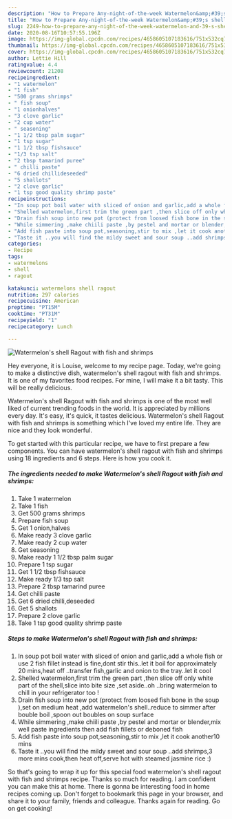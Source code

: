 ```yaml
---
description: "How to Prepare Any-night-of-the-week Watermelon&amp;#39;s shell Ragout with fish and shrimps"
title: "How to Prepare Any-night-of-the-week Watermelon&amp;#39;s shell Ragout with fish and shrimps"
slug: 2249-how-to-prepare-any-night-of-the-week-watermelon-and-39-s-shell-ragout-with-fish-and-shrimps
date: 2020-08-16T10:57:55.196Z
image: https://img-global.cpcdn.com/recipes/4658605107183616/751x532cq70/watermelons-shell-ragout-with-fish-and-shrimps-recipe-main-photo.jpg
thumbnail: https://img-global.cpcdn.com/recipes/4658605107183616/751x532cq70/watermelons-shell-ragout-with-fish-and-shrimps-recipe-main-photo.jpg
cover: https://img-global.cpcdn.com/recipes/4658605107183616/751x532cq70/watermelons-shell-ragout-with-fish-and-shrimps-recipe-main-photo.jpg
author: Lettie Hill
ratingvalue: 4.4
reviewcount: 21208
recipeingredient:
- "1 watermelon"
- "1 fish"
- "500 grams shrimps"
- " fish soup"
- "1 onionhalves"
- "3 clove garlic"
- "2 cup water"
- " seasoning"
- "1 1/2 tbsp palm sugar"
- "1 tsp sugar"
- "1 1/2 tbsp fishsauce"
- "1/3 tsp salt"
- "2 tbsp tamarind puree"
- " chilli paste"
- "6 dried chillideseeded"
- "5 shallots"
- "2 clove garlic"
- "1 tsp good quality shrimp paste"
recipeinstructions:
- "In soup pot boil water with sliced of onion and garlic,add a whole fish or use 2 fish fillet instead is fine,dont stir this..let it boil for approximately 20 mins,heat off ..transfer fish,garlic and onion  to the tray..let it cool"
- "Shelled watermelon,first trim the green part ,then slice off only white part of the shell,slice into bite size ,set aside..oh ..bring watermelon to chill in your refrigerator too !"
- "Drain fish soup into new pot (protect from loosed fish bone in the soup ),set on medium heat ,add watermelon&#39;s shell..reduce to simmer after bouble boil ,spoon out boubles on soup surface"
- "While simmering ,make chiili paste ,by pestel and mortar or blender,mix well paste ingredients then add fish fillets or deboned fish"
- "Add fish paste into soup pot,seasoning,stir to mix ,let it cook another10 mins"
- "Taste it ..you will find the mildy sweet and sour soup ..add shrimps,3 more mins cook,then heat off,serve hot  with steamed jasmine rice :)"
categories:
- Recipe
tags:
- watermelons
- shell
- ragout

katakunci: watermelons shell ragout 
nutrition: 297 calories
recipecuisine: American
preptime: "PT15M"
cooktime: "PT31M"
recipeyield: "1"
recipecategory: Lunch

---
```



![Watermelon&#39;s shell Ragout with fish and shrimps](https://img-global.cpcdn.com/recipes/4658605107183616/751x532cq70/watermelons-shell-ragout-with-fish-and-shrimps-recipe-main-photo.jpg)

Hey everyone, it is Louise, welcome to my recipe page. Today, we're going to make a distinctive dish, watermelon&#39;s shell ragout with fish and shrimps. It is one of my favorites food recipes. For mine, I will make it a bit tasty. This will be really delicious.



Watermelon&#39;s shell Ragout with fish and shrimps is one of the most well liked of current trending foods in the world. It is appreciated by millions every day. It's easy, it's quick, it tastes delicious. Watermelon&#39;s shell Ragout with fish and shrimps is something which I've loved my entire life. They are nice and they look wonderful.


To get started with this particular recipe, we have to first prepare a few components. You can have watermelon&#39;s shell ragout with fish and shrimps using 18 ingredients and 6 steps. Here is how you cook it.

<!--inarticleads1-->

##### The ingredients needed to make Watermelon&#39;s shell Ragout with fish and shrimps:

1. Take 1 watermelon
1. Take 1 fish
1. Get 500 grams shrimps
1. Prepare  fish soup
1. Get 1 onion,halves
1. Make ready 3 clove garlic
1. Make ready 2 cup water
1. Get  seasoning
1. Make ready 1 1/2 tbsp palm sugar
1. Prepare 1 tsp sugar
1. Get 1 1/2 tbsp fishsauce
1. Make ready 1/3 tsp salt
1. Prepare 2 tbsp tamarind puree
1. Get  chilli paste
1. Get 6 dried chilli,deseeded
1. Get 5 shallots
1. Prepare 2 clove garlic
1. Take 1 tsp good quality shrimp paste




<!--inarticleads2-->

##### Steps to make Watermelon&#39;s shell Ragout with fish and shrimps:

1. In soup pot boil water with sliced of onion and garlic,add a whole fish or use 2 fish fillet instead is fine,dont stir this..let it boil for approximately 20 mins,heat off ..transfer fish,garlic and onion  to the tray..let it cool
1. Shelled watermelon,first trim the green part ,then slice off only white part of the shell,slice into bite size ,set aside..oh ..bring watermelon to chill in your refrigerator too !
1. Drain fish soup into new pot (protect from loosed fish bone in the soup ),set on medium heat ,add watermelon&#39;s shell..reduce to simmer after bouble boil ,spoon out boubles on soup surface
1. While simmering ,make chiili paste ,by pestel and mortar or blender,mix well paste ingredients then add fish fillets or deboned fish
1. Add fish paste into soup pot,seasoning,stir to mix ,let it cook another10 mins
1. Taste it ..you will find the mildy sweet and sour soup ..add shrimps,3 more mins cook,then heat off,serve hot  with steamed jasmine rice :)




So that's going to wrap it up for this special food watermelon&#39;s shell ragout with fish and shrimps recipe. Thanks so much for reading. I am confident you can make this at home. There is gonna be interesting food in home recipes coming up. Don't forget to bookmark this page in your browser, and share it to your family, friends and colleague. Thanks again for reading. Go on get cooking!
